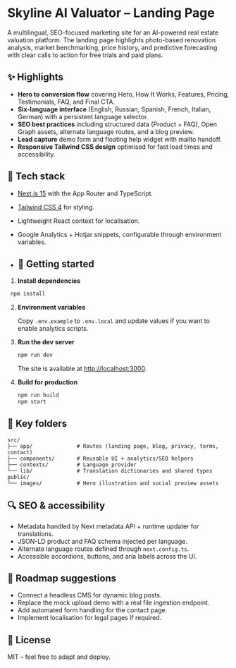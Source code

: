 # Skyline AI Valuator – Landing Page

A multilingual, SEO-focused marketing site for an AI-powered real estate valuation platform. The landing page highlights
photo-based renovation analysis, market benchmarking, price history, and predictive forecasting with clear calls to action for
free trials and paid plans.

## ✨ Highlights

- **Hero to conversion flow** covering Hero, How It Works, Features, Pricing, Testimonials, FAQ, and Final CTA.
- **Six-language interface** (English, Russian, Spanish, French, Italian, German) with a persistent language selector.
- **SEO best practices** including structured data (Product + FAQ), Open Graph assets, alternate language routes, and a blog preview.
- **Lead capture** demo form and floating help widget with mailto handoff.
- **Responsive Tailwind CSS design** optimised for fast load times and accessibility.

## 🧱 Tech stack

- [Next.js 15](https://nextjs.org/) with the App Router and TypeScript.
- [Tailwind CSS 4](https://tailwindcss.com/) for styling.
- Lightweight React context for localisation.
- Google Analytics + Hotjar snippets, configurable through environment variables.

- ## 🚀 Getting started

1. **Install dependencies**

  ```bash
   npm install
   ```

2. **Environment variables**

   Copy `.env.example` to `.env.local` and update values if you want to enable analytics scripts.

3. **Run the dev server**

   ```bash
   npm run dev
   ```

   The site is available at [http://localhost:3000](http://localhost:3000).

4. **Build for production**

   ```bash
   npm run build
   npm start
   ```

## 📂 Key folders

```
src/
├── app/              # Routes (landing page, blog, privacy, terms, contact)
├── components/       # Reusable UI + analytics/SEO helpers
├── contexts/         # Language provider
└── lib/              # Translation dictionaries and shared types
public/
└── images/           # Hero illustration and social preview assets
```

## 🔍 SEO & accessibility

- Metadata handled by Next metadata API + runtime updater for translations.
- JSON-LD product and FAQ schema injected per language.
- Alternate language routes defined through `next.config.ts`.
- Accessible accordions, buttons, and aria labels across the UI.

## 📝 Roadmap suggestions

- Connect a headless CMS for dynamic blog posts.
- Replace the mock upload demo with a real file ingestion endpoint.
- Add automated form handling for the contact page.
- Implement localisation for legal pages if required.

## 📄 License
MIT – feel free to adapt and deploy.
